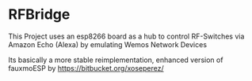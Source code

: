 # RFBridge
This Project uses an esp8266 board as a hub to control RF-Switches via Amazon Echo (Alexa) by emulating Wemos Network Devices 

Its basically a more stable reimplementation, enhanced version of fauxmoESP by https://bitbucket.org/xoseperez/

